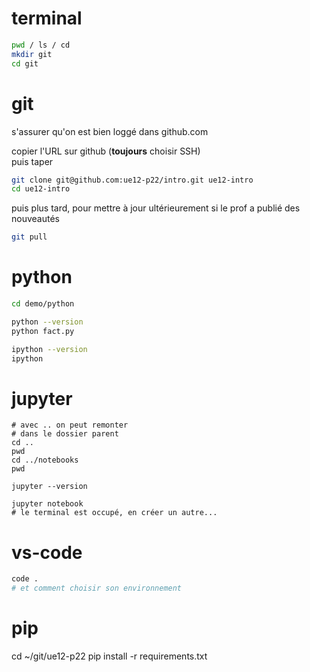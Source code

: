 # terminal

```bash
pwd / ls / cd
mkdir git
cd git
```

# git

s'assurer qu'on est bien loggé dans github.com

copier l'URL sur github (**toujours** choisir SSH)  
puis taper

```bash
git clone git@github.com:ue12-p22/intro.git ue12-intro
cd ue12-intro
```

puis plus tard, pour mettre à jour ultérieurement si le prof a publié des nouveautés

```bash
git pull
```

# python

```bash
cd demo/python

python --version
python fact.py

ipython --version
ipython
```

# jupyter

```
# avec .. on peut remonter 
# dans le dossier parent
cd ..
pwd
cd ../notebooks
pwd

jupyter --version

jupyter notebook
# le terminal est occupé, en créer un autre...
```

# vs-code

```bash
code .
# et comment choisir son environnement
```

# pip

cd ~/git/ue12-p22
pip install -r requirements.txt
